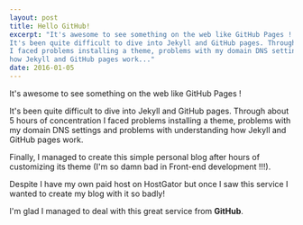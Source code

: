 ```yaml
---
layout: post
title: Hello GitHub!
excerpt: "It's awesome to see something on the web like GitHub Pages !
It's been quite difficult to dive into Jekyll and GitHub pages. Through about 5 hours of concentration
I faced problems installing a theme, problems with my domain DNS settings and problems with understanding
how Jekyll and GitHub pages work..."
date: 2016-01-05
---
```


It's awesome to see something on the web like GitHub Pages !

It's been quite difficult to dive into Jekyll and GitHub pages. Through about 5 hours of concentration
I faced problems installing a theme, problems with my domain DNS settings and problems with understanding
how Jekyll and GitHub pages work.

Finally, I managed to create this simple personal blog after hours of customizing its theme (I'm so damn bad in Front-end development !!!).

Despite I have my own paid host on HostGator but once I saw this service I wanted to create my blog with it so badly!

I'm glad I managed to deal with this great service from __GitHub__.
